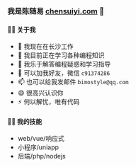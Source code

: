 ### 我是陈随易 [chensuiyi.com](https://chensuiyi.com) 👋

#### 🏋️‍♀️ 关于我
  

- 🔭 我现在在长沙工作
- 🌱 我目前正在学习各种编程知识
- 🤔 我乐于解答编程疑惑和学习指导
- 💬 可以加我好友，微信 `c91374286`
- 📫 也可以给我发邮件 `bimostyle@qq.com`
- 😄 很高兴认识你
- ⚡ 何以解忧，唯有代码


#### 🏋️‍♀️ 我的技能
  
- web/vue/响应式
- 小程序/uniapp
- 后端/php/nodejs
  



